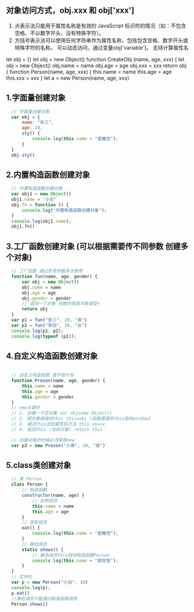 ## 对象访问方式，obj.xxx 和 obj['xxx']
1. 点表示法只能用于属性名称是有效的 JavaScript 标识符的情况（如：不包含空格、不以数字开头、没有特殊字符）。
2. 方括号表示法可以使用任何字符串作为属性名称，包括包含空格、数字开头或特殊字符的名称。 可以动态访问，通过变量obj['variable']。 支持计算属性名


let obj = {}
let obj = new Object()
function CreateObj (name, age, xxx) {
  let obj = new Object()
  obj.name = name
  obj.age = age
  obj.xxx = xxx
  return obj
}
function Person(name, age, xxx) {
  this.name = name
  this.age = age
  this.xxx = xxx
}
let a  = new Person(name, age, xxx)

## 1.字面量创建对象
```js
  // 字面量创建对象
  var obj = {
      name: "张三",
      age: 20,
      sty() {
          console.log(this.name + "爱睡觉");
      }
  }
  obj.sty()
```
## 2.内置构造函数创建对象
```js
  // 内置构造函数创建对象
  var obj1 = new Object()
  obj1.name = "小白"
  obj.fn = function () {
      console.log("内置构造函数创建对象");
  }
  console.log(obj1.name);
  obj1.fn()
```

## 3.工厂函数创建对象 (可以根据需要传不同参数 创建多个对象)
```js
  // 工厂函数 通过改变参数多次使用
  function fun(name, age, gender) {
      var obj = new Object()
      obj.name = name
      obj.age = age
      obj.gender = gender
      // 返回一个对象 创建的就是对象类型+
      return obj
  }
  var p1 = fun("张三", 20, "男")
  var p2 = fun("李四", 30, "女")
  console.log(p1, p2);
  console.log(typeof (p1));


```
## 4.自定义构造函数创建对象
```js
 
  // 自定义构造函数 首字母大写
  function Preson(name, age, gender) {
      this.name = name
      this.age = age
      this.gender = gender
  }
  // new关键字
  // 1. 创建一个空对象 var obj=new Object()
  // 2. 把对象赋值给this this=obj (函数里面的this指向window)
  // 3. 通过this添加属性和方法 this.xx=xx
  // 4. 返回this (当前对象) return this

  // 创建对象的时候必须使用new
  var p3 = new Preson("小黑", 10, "男")
```
## 5.class类创建对象 
```js
  // 类 Person
  class Person {
      // 构造函数
      constructor(name, age) {
          // 实例成员
          this.name = name
          this.age = age
      }
      // 原型成员
      eat() {
          console.log(this.name + "爱睡觉");
      }
      // 静态成员
      static shows() {
          // 静态成员this指向构造函数Person
          console.log(this.name + "爱吃饭");
      }
  }
  // 实例化
  var p = new Person("小白", 10)
  console.log(p);
  p.eat()
  //静态成员只能通过构造函数调用
  Person.shows()
```